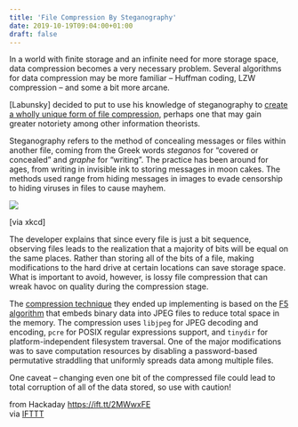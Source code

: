 ```yaml
---
title: 'File Compression By Steganography'
date: 2019-10-19T09:04:00+01:00
draft: false
---
```


In a world with finite storage and an infinite need for more storage space, data compression becomes a very necessary problem. Several algorithms for data compression may be more familiar – Huffman coding, LZW compression – and some a bit more arcane.

\[Labunsky\] decided to put to use his knowledge of steganography to [create a wholly unique form of file compression](https://medium.com/@labunskya/about-a-strange-data-compression-method-4d0d9d2e5714), perhaps one that may gain greater notoriety among other information theorists.

Steganography refers to the method of concealing messages or files within another file, coming from the Greek words _steganos_ for “covered or concealed” and _graphe_ for “writing”. The practice has been around for ages, from writing in invisible ink to storing messages in moon cakes. The methods used range from hiding messages in images to evade censorship to hiding viruses in files to cause mayhem.

![](https://hackaday.com/wp-content/uploads/2019/10/xkcd.png?w=373)

\[via xkcd\]

The developer explains that since every file is just a bit sequence, observing files leads to the realization that a majority of bits will be equal on the same places. Rather than storing all of the bits of a file, making modifications to the hard drive at certain locations can save storage space. What is important to avoid, however, is lossy file compression that can wreak havoc on quality during the compression stage.

The [compression technique](https://github.com/LabunskyA/f5ar) they ended up implementing is based on the [F5 algorithm](https://link.springer.com/chapter/10.1007%2F3-540-45496-9_21) that embeds binary data into JPEG files to reduce total space in the memory. The compression uses `libjpeg` for JPEG decoding and encoding, `pcre` for POSIX regular expressions support, and `tinydir` for platform-independent filesystem traversal. One of the major modifications was to save computation resources by disabling a password-based permutative straddling that uniformly spreads data among multiple files.

One caveat – changing even one bit of the compressed file could lead to total corruption of all of the data stored, so use with caution!

  
  
from Hackaday https://ift.tt/2MWwxFE  
via [IFTTT](https://ifttt.com/?ref=da&site=blogger)